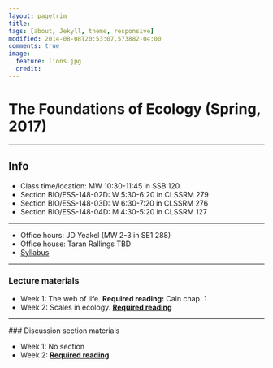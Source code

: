 ```yaml
---
layout: pagetrim
title: 
tags: [about, Jekyll, theme, responsive]
modified: 2014-08-08T20:53:07.573882-04:00
comments: true
image:
  feature: lions.jpg
  credit:  
---
```

# The Foundations of Ecology (Spring, 2017)  
---

## Info
*	Class time/location: MW 10:30-11:45 in SSB 120
*	Section BIO/ESS-148-02D: W 5:30-6:20 in CLSSRM 279
*	Section BIO/ESS-148-03D: W 6:30-7:20 in CLSSRM 276
*	Section BIO/ESS-148-04D: M 4:30-5:20 in CLSSRM 127

<hr> 

*	Office hours: JD Yeakel (MW 2-3 in SE1 288)
*	Office house: Taran Rallings TBD
*	[Syllabus]()

<hr>

### Lecture materials

*	Week 1: The web of life. **Required reading:** Cain chap. 1  
*	Week 2: Scales in ecology. [**Required reading**](http://jdyeakel.github.io/teaching/ecology/papers/01_Levin.pdf)  

<hr>
### Discussion section materials

*	Week 1: No section  
*	Week 2: [**Required reading**](http://jdyeakel.github.io/teaching/ecology/papers/01_Levin.pdf)  
